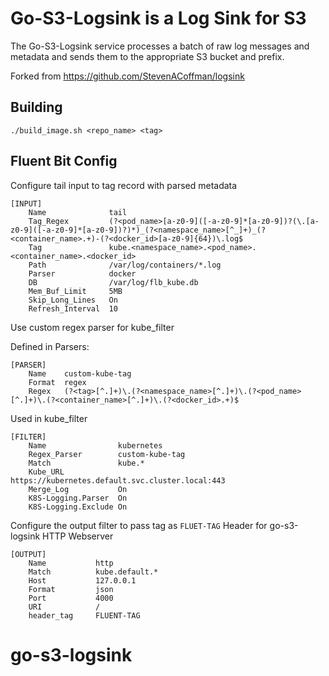 # Go-S3-Logsink is a Log Sink for S3

The Go-S3-Logsink service processes a batch of raw log messages and metadata and sends them to the appropriate S3 bucket and prefix.

Forked from https://github.com/StevenACoffman/logsink

## Building

```
./build_image.sh <repo_name> <tag>
```

## Fluent Bit Config


Configure tail input to tag record with parsed metadata
```
[INPUT]
    Name              tail
    Tag_Regex         (?<pod_name>[a-z0-9]([-a-z0-9]*[a-z0-9])?(\.[a-z0-9]([-a-z0-9]*[a-z0-9])?)*)_(?<namespace_name>[^_]+)_(?<container_name>.+)-(?<docker_id>[a-z0-9]{64})\.log$
    Tag               kube.<namespace_name>.<pod_name>.<container_name>.<docker_id>
    Path              /var/log/containers/*.log
    Parser            docker
    DB                /var/log/flb_kube.db
    Mem_Buf_Limit     5MB
    Skip_Long_Lines   On
    Refresh_Interval  10
```

Use custom regex parser for kube_filter

Defined in Parsers:
```
[PARSER]
    Name    custom-kube-tag
    Format  regex
    Regex   (?<tag>[^.]+)\.(?<namespace_name>[^.]+)\.(?<pod_name>[^.]+)\.(?<container_name>[^.]+)\.(?<docker_id>.+)$
```

Used in kube_filter
```
[FILTER]
    Name                kubernetes
    Regex_Parser        custom-kube-tag
    Match               kube.*
    Kube_URL            https://kubernetes.default.svc.cluster.local:443
    Merge_Log           On
    K8S-Logging.Parser  On
    K8S-Logging.Exclude On
```

Configure the output filter to pass tag as `FLUET-TAG` Header for go-s3-logsink HTTP Webserver

```
[OUTPUT]
    Name           http
    Match          kube.default.*
    Host           127.0.0.1
    Format         json
    Port           4000
    URI            /
    header_tag     FLUENT-TAG
```
# go-s3-logsink
